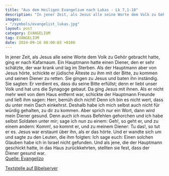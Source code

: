 ```yaml
---
title: "Aus dem Heiligen Evangelium nach Lukas - Lk 7,1-10"
description: "In jener Zeit, als Jesus alle seine Worte dem Volk zu Gehör gebracht hatte, ging er nach Kafarnaum. Ein Hauptmann hatte einen Diener, den er sehr schätzte, der war krank und lag im Sterben. Als der Hauptmann aber von Jesus hörte, schickte er jüdische Älteste zu ihm mit der Bitte,...."
images:
- "/symbols/evangelist_lukas.jpg"
layout: post
category: EVANGELIUM
tag: EVANGELIUM
date: 2024-09-16 08:00:03 +0100
---
```

In jener Zeit, als Jesus alle seine Worte dem Volk zu Gehör gebracht hatte, ging er nach Kafarnaum.
Ein Hauptmann hatte einen Diener, den er sehr schätzte, der war krank und lag im Sterben.
Als der Hauptmann aber von Jesus hörte, schickte er jüdische Älteste zu ihm mit der Bitte, zu kommen und seinen Diener zu retten.<!--more-->
Sie gingen zu Jesus und baten ihn inständig. Sie sagten: Er verdient es, dass du seine Bitte erfüllst;
denn er liebt unser Volk und hat uns die Synagoge gebaut.
Da ging Jesus mit ihnen. Als er nicht mehr weit von dem Haus entfernt war, schickte der Hauptmann Freunde und ließ ihm sagen: Herr, bemüh dich nicht! Denn ich bin es nicht wert, dass du unter mein Dach einkehrst.
Deshalb habe ich mich selbst auch nicht für würdig gehalten, zu dir zu kommen. Aber sprich nur ein Wort, dann wird mein Diener gesund.
Denn auch ich muss Befehlen gehorchen und ich habe selbst Soldaten unter mir; sage ich nun zu einem: Geh!, so geht er, und zu einem andern: Komm!, so kommt er, und zu meinem Diener: Tu das!, so tut er es.
Jesus war erstaunt über ihn, als er das hörte. Und er wandte sich um und sagte zu den Leuten, die ihm folgten: Ich sage euch: Einen solchen Glauben habe ich in Israel nicht gefunden.
Und als jene, die der Hauptmann geschickt hatte, in das Haus zurückkehrten, stellten sie fest, dass der Diener gesund war.<br>
[Quelle: Evangelizo](https://evangeliumtagfuertag.org/DE/gospel)

[Textstelle auf Bibelserver](https://www.bibleserver.com/EU/Lukas7,1-10)
